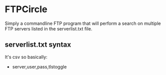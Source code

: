 FTPCircle
==========

Simply a commandline FTP program that will perform a search on multiple FTP servers listed in the serverlist.txt file.

serverlist.txt syntax
---------------------

It's csv so basically:

* server,user,pass,tlstoggle
